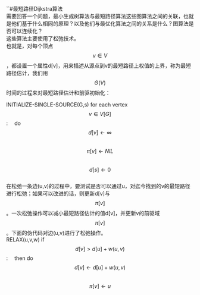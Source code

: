 \`\`\#最短路径Dijkstra算法  
需要回答一个问题，最小生成树算法与最短路径算法这些图算法之间的关联，也就是他们基于什么相同的原理？以及他们与最优化算法之间的关系是什么？图算法是否可以连续化？  
这些算法主要使用了松弛技术。  
也就是，对每个顶点$$v \in V$$，都设置一个属性d\[v\]，用来描述从源点到v的最短路径上权值的上界，称为最短路径估计，我们用$$\Theta(V)$$时间的过程来对最短路径估计和前驱初始化：  

INITIALIZE-SINGLE-SOURCE(G,s)
for each vertex $$v \in V[G]$$:
&emsp;do $$d[v] \gets \infty $$
&emsp;&emsp; $$\pi[v] \gets NIL$$    
$$d[s] \gets 0$$  
在松弛一条边(u,v)的过程中，要测试是否可以通过u，对迄今找到的v的最短路径进行松弛；如果可以改进的话，则更新d[v]与$$\pi[v]$$。一次松弛操作可以减小最短路径估计的值d[v]，并更新v的前驱域$$\pi[v]$$。下面的伪代码对边(u,v)进行了松弛操作。  
RELAX(u,v,w)
if $$d[v] > d[u]+ w(u,v)$$:
&emsp;then do $$d[v] \gets d[u] + w(u,v)$$
&emsp;&emsp; $$\pi[v] \gets u$$    




